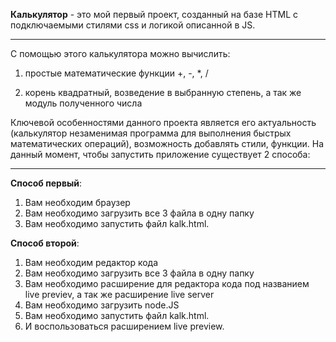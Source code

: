 **Калькулятор** - это мой первый проект, созданный на базе HTML с подключаемыми стилями css и логикой описанной в JS. 

<hr> С помощью этого калькулятора можно вычислить:

1. простые математические функции +, -, *, /

2. корень квадратный, возведение в выбранную степень, а так же модуль полученного числа

Ключевой особенностями данного проекта является его актуальность (калькулятор незаменимая программа для выполнения быстрых математических операций), возможность добавлять стили, функции.
На данный момент, чтобы запустить приложение существует 2 способа:
<hr>

**Способ первый**:

1.	Вам необходим браузер
2.	Вам необходимо загрузить все 3 файла в одну папку                                      
3.	Вам необходимо запустить файл kalk.html.

**Способ второй**:

1.	Вам необходим редактор кода
2.	Вам необходимо загрузить все 3 файла в одну папку
3.	Вам необходимо расширение для редактора кода под названием live previev, а так же расширение live server
4.	Вам необходимо загрузить node.JS
5.	Вам необходимо запустить файл kalk.html.
6.	И воспользоваться расширением live preview.
